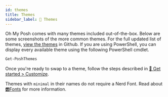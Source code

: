 ```yaml
---
id: themes
title: Themes
sidebar_label: 🎨 Themes
---
```


Oh My Posh comes with many themes included out-of-the-box. Below are some screenshots of the more common themes.
For the full updated list of themes, [view the themes][themes] in Github. If you are using PowerShell, you can
display every available theme using the following PowerShell cmdlet.

```powershell
Get-PoshThemes
```

Once you're ready to swap to a theme, follow the steps described in [🚀 Get started > Customize][installation-customize].

Themes with `minimal` in their names do not require a Nerd Font. Read about [🆎Fonts][fonts] for more information.

[themes]: https://github.com/JanDeDobbeleer/oh-my-posh/tree/main/themes
[fonts]: /docs/configuration/fonts
[installation-customize]: /docs/installation/customize

<!-- Do not change the content below, themes are rendered automatically -->
